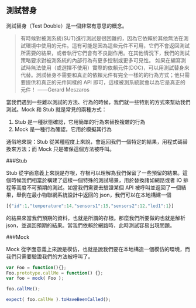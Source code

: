 測試替身
---

測試替身（Test Double）是一個非常有意思的概念。

> 有時候對被測系統(SUT)進行測試是很困難的，因為它依賴於其他無法在測試環境中使用的元件。這有可能是因為這些元件不可用，它們不會返回測試所需要的結果，或者執行它們會有不良副作用。在其他情況下，我們的測試策略要求對被測系統的內部行為有更多控制或更多可見性。
> 如果在編寫測試時無法使用（或選擇不使用）實際的依賴元件(DOC)，可以用測試替身來代替。測試替身不需要和真正的依賴元件有完全一樣的的行為方式；他只需要提供和真正的元件同樣的 API 即可，這樣被測系統就會以為它是真正的元件！ ——Gerard Meszaros

當我們遇到一些難以測試的方法、行為的時候，我們就一些特別的方式來幫助我們測試。Mock 和 Stub 就是常見的兩種方式：

1. Stub 是一種狀態確認，它用簡單的行為來替換複雜的行為
2. Mock 是一種行為確認，它用於模擬其行為

通俗地來說：Stub 從某種程度上來說，會返回我們一個特定的結果，用程式碼替換來方法；而 Mock 只是確保這個方法被呼叫。

###Stub

Stub 從字面意義上來說是存根，存根可以理解為我們保留了一些預留的結果。這個時候我們相當於構建了這樣一個特殊的測試場景，用於替換諸如網路或者 IO 排程等高度不可預期的測試。如當我們需要去驗證某個 API 被呼叫並返回了一個結果，舉例在最小物聯網系統設計中返回的 json，我們可以在本地構建一個

```javascript
[{"id":1,"temperature":14,"sensors1":15,"sensors2":12,"led1":1}]
```

的結果來當我們預期的資料，也就是所謂的存根。那麼我們所要做的也就是解析 json，並返回預期的結果。當我們依賴於網路時，此時測試容易出現問題。

###Mock

Mock 從字面意義上來說是模仿，也就是說我們要在本地構造一個模仿的環境，而我們只需要驗證我們的方法被呼叫了。

```javascript
var Foo = function(){};
Foo.prototype.callMe = function() {};
var foo = mock( Foo );

foo.callMe();

expect( foo.callMe ).toHaveBeenCalled();
```
